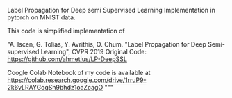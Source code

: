 
Label Propagation for Deep semi Supervised Learning Implementation in pytorch on MNIST data.

This code is simplified implementation of

 "A. Iscen, G. Tolias, Y. Avrithis, O. Chum. "Label Propagation for Deep Semi-supervised Learning", CVPR 2019
Original Code: https://github.com/ahmetius/LP-DeepSSL

Coogle Colab Notebook of my code is available at
    https://colab.research.google.com/drive/1rruP9-2k6vLRAYGoqSh9bhdz1oaZcagO
"""

